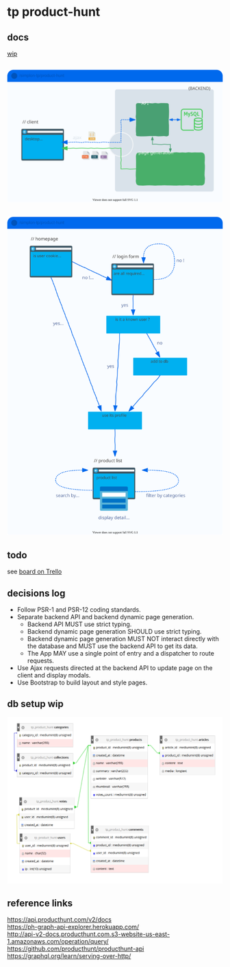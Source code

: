 # tp product-hunt

## docs

[wip](https://pozorfluo.github.io/simplon-tp-product-hunt/htdocs/docs/classes/Models-ProductHuntAPI.html)

## ![simplon-tp-product-hunt](htdocs/resources/images/tp-product-hunt.svg)

## ![simplon-tp-product-hunt](htdocs/resources/images/tp-product-hunt-flowchart.svg)

## todo

see [board on Trello](https://trello.com/b/d41FFxTW/product-hunt)

## decisions log

- Follow PSR-1 and PSR-12 coding standards.
- Separate backend API and backend dynamic page generation.
  - Backend API MUST use strict typing.
  - Backend dynamic page generation SHOULD use strict typing.
  - Backend dynamic page generation MUST NOT interact directly with the
    database and MUST use the backend API to get its data.
  - The App MAY use a single point of entry and a dispatcher to route
    requests.
- Use Ajax requests directed at the backend API to update page on the client
  and display modals.
- Use Bootstrap to build layout and style pages.

## db setup wip

![simplon-tp-product-hunt](htdocs/resources/images/tp-product-hunt-db.png)

## reference links

https://api.producthunt.com/v2/docs  
https://ph-graph-api-explorer.herokuapp.com/  
http://api-v2-docs.producthunt.com.s3-website-us-east-1.amazonaws.com/operation/query/  
https://github.com/producthunt/producthunt-api  
https://graphql.org/learn/serving-over-http/
